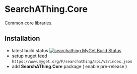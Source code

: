  # SearchAThing.Core

Common core libraries.

## Installation

- latest build status [![searchathing MyGet Build Status](https://www.myget.org/BuildSource/Badge/searchathing?identifier=bd434d02-052a-409e-9fd1-7c6b49faacc3)](https://www.myget.org/)
- setup nuget feed `https://www.myget.org/F/searchathing/api/v3/index.json`
- add **SearchAThing.Core** package ( enable pre-release )

